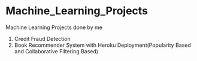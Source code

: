 # Machine_Learning_Projects
Machine Learning Projects done by me
1) Credit Fraud Detection
2) Book Recommender System with Heroku Deployment(Popularity Based and Collaborative Filtering Based)
